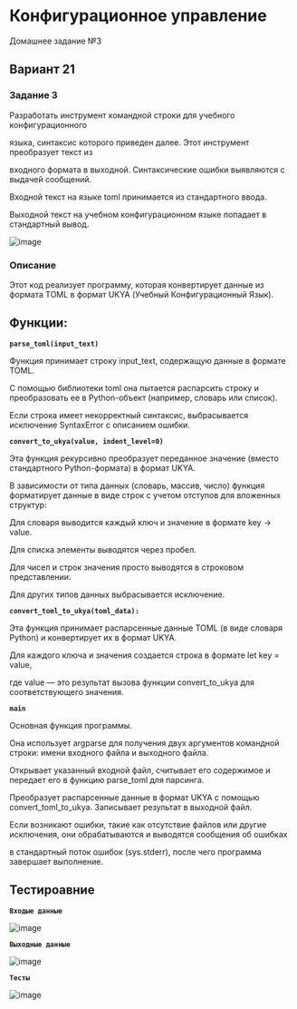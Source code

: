 # Конфигурационное управление
Домашнее задание №3
## Вариант 21
### Задание 3

Разработать инструмент командной строки для учебного конфигурационного

языка, синтаксис которого приведен далее. Этот инструмент преобразует текст из

входного формата в выходной. Синтаксические ошибки выявляются с выдачей сообщений.

Входной текст на языке toml принимается из стандартного ввода.

Выходной текст на учебном конфигурационном языке попадает в стандартный вывод.

![image](https://github.com/user-attachments/assets/926afeae-35c4-4c5a-85c2-9023e2620424)

### Описание
Этот код реализует программу, которая конвертирует данные из формата TOML в формат UKYA (Учебный Конфигурационный Язык).

## Функции:

**`parse_toml(input_text)`**

Функция принимает строку input_text, содержащую данные в формате TOML.

С помощью библиотеки toml она пытается распарсить строку и преобразовать ее в Python-объект (например, словарь или список).

Если строка имеет некорректный синтаксис, выбрасывается исключение SyntaxError с описанием ошибки.

**`convert_to_ukya(value, indent_level=0)`**

Эта функция рекурсивно преобразует переданное значение (вместо стандартного Python-формата) в формат UKYA.

В зависимости от типа данных (словарь, массив, число) функция форматирует данные в виде строк с учетом отступов для вложенных структур:

Для словаря выводится каждый ключ и значение в формате key -> value.

Для списка элементы выводятся через пробел.

Для чисел и строк значения просто выводятся в строковом представлении.

Для других типов данных выбрасывается исключение.

**`convert_toml_to_ukya(toml_data):`**

Эта функция принимает распарсенные данные TOML (в виде словаря Python) и конвертирует их в формат UKYA.

Для каждого ключа и значения создается строка в формате let key = value, 

где value — это результат вызова функции convert_to_ukya для соответствующего значения.

**`main`**

Основная функция программы.

Она использует argparse для получения двух аргументов командной строки: имени входного файла и выходного файла.

Открывает указанный входной файл, считывает его содержимое и передает его в функцию parse_toml для парсинга.

Преобразует распарсенные данные в формат UKYA с помощью convert_toml_to_ukya. Записывает результат в выходной файл.

Если возникают ошибки, такие как отсутствие файлов или другие исключения, они обрабатываются и выводятся сообщения об ошибках 

в стандартный поток ошибок (sys.stderr), после чего программа завершает выполнение.

## Тестироавние
**`Входые данные`**

![image](https://github.com/user-attachments/assets/95839d3a-692a-4fab-905f-b53344ebcf71)

**`Выходные данные`**

![image](https://github.com/user-attachments/assets/58f56615-ca0b-45d2-ad88-47b34c21f4b5)

**`Тесты`**

![image](https://github.com/user-attachments/assets/97a25912-d703-4e93-9664-3211094abc19)
